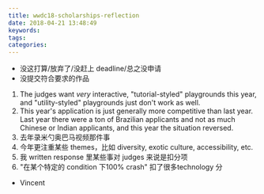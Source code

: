 ```yaml
---
title: wwdc18-scholarships-reflection
date: 2018-04-21 13:48:49
keywords:
tags:
categories:
---
```


- 没这打算/放弃了/没赶上 deadline/总之没申请
- 没提交符合要求的作品

1. The judges want *very* interactive, "tutorial-styled" playgrounds this year, and "utility-styled" playgrounds just don't work as well.
2. This year's application is just generally more competitive than last year. Last year there were a ton of Brazilian applicants and not as much Chinese or Indian applicants, and this year the situation reversed.
3. 去年录米勺奥巴马视频那件事
4. 今年更注重某些 themes，比如 diversity, exotic culture, accessibility, etc.
5. 我 written response 里某些事对 judges 来说是扣分项
6. "在某个特定的 condition 下100% crash" 扣了很多technology 分

- Vincent
